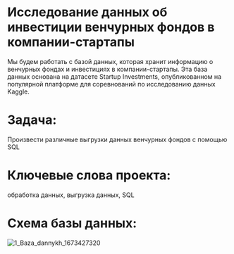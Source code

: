 # Исследование данных об инвестиции венчурных фондов в компании-стартапы
Мы будем работать с базой данных, которая хранит информацию о венчурных фондах и инвестициях в компании-стартапы. Эта база данных основана на датасете Startup Investments, опубликованном на популярной платформе для соревнований по исследованию данных Kaggle. 

# Задача:
Произвести различные выгрузки данных венчурных фондов с помощью SQL

# Ключевые слова проекта:
обработка данных, выгрузка данных, SQL

# Схема базы данных:
![1_Baza_dannykh_1673427320](https://user-images.githubusercontent.com/120196946/215518718-8558193a-93a6-4f83-bc26-7ab157e3c7b1.png)
